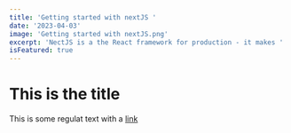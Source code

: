 ```yaml
---
title: 'Getting started with nextJS '
date: '2023-04-03'
image: 'Getting started with nextJS.png'    
excerpt: 'NectJS is a the React framework for production - it makes '
isFeatured: true
---
```


# This is the title

This is some regulat text with a [link](hhtps://google.com)